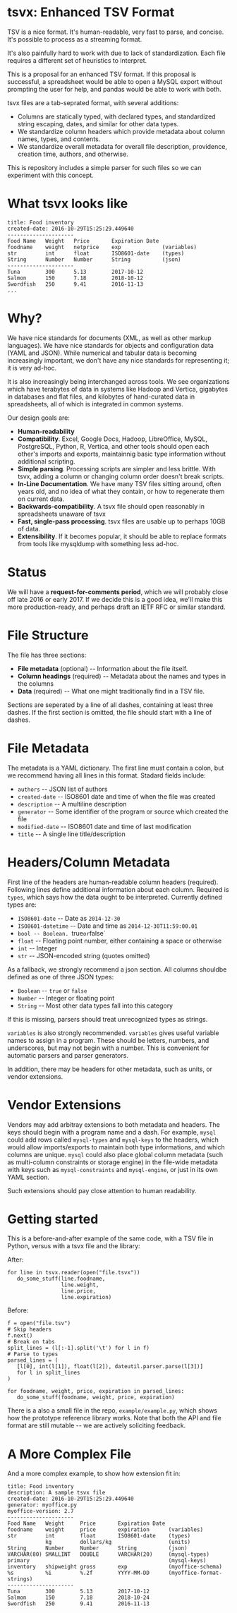# tsvx: Enhanced TSV Format

TSV is a nice format. It's human-readable, very fast to parse, and
concise. It's possible to process as a streaming format.

It's also painfully hard to work with due to lack of
standardization. Each file requires a different set of heuristics to
interpret.

This is a proposal for an enhanced TSV format. If this proposal is
successful, a spreadsheet would be able to open a MySQL export without
prompting the user for help, and pandas would be able to work with
both.

tsvx files are a tab-seprated format, with several additions:

* Columns are statically typed, with declared types, and standardized
  string escaping, dates, and similar for other data types.
* We standardize column headers which provide metadata about column
  names, types, and contents.
* We standardize overall metadata for overall file description,
  providence, creation time, authors, and otherwise.

This is repository includes a simple parser for such files so we can
experiment with this concept.

What tsvx looks like
====================

    title: Food inventory
    created-date: 2016-10-29T15:25:29.449640
    ---------------------
    Food Name   Weight   Price       Expiration Date
    foodname    weight   netprice    exp             (variables)
    str         int      float       ISO8601-date    (types)
    String      Number   Number      String          (json)
    ---------------------
    Tuna        300      5.13        2017-10-12
    Salmon      150      7.18        2018-10-12
    Swordfish   250      9.41        2016-11-13
    ...

Why?
====

We have nice standards for documents (XML, as well as other markup
languages). We have nice standards for objects and configuration data
(YAML and JSON). While numerical and tabular data is becoming
increasingly important, we don't have any nice standards for
representing it; it is very ad-hoc.

It is also increasingly being interchanged across tools. We see
organizations which have terabytes of data in systems like Hadoop and
Vertica, gigabytes in databases and flat files, and kilobytes of
hand-curated data in spreadsheets, all of which is integrated in
common systems.

Our design goals are:

* **Human-readability**
* **Compatibility**. Excel, Google Docs, Hadoop, LibreOffice, MySQL,
  PostgreSQL, Python, R, Vertica, and other tools should open each
  other's imports and exports, maintainnig basic type information
  without additional scripting.
* **Simple parsing**. Processing scripts are simpler and less
  brittle. With tsvx, adding a column or changing column order doesn't
  break scripts.
* **In-Line Documentation**. We have many TSV files sitting around,
  often years old, and no idea of what they contain, or how to
  regenerate them on current data.
* **Backwards-compatibility**. A tsvx file should open reasonably in
  spreadsheets unaware of tsvx
* **Fast, single-pass processing**. tsvx files are usable up to
  perhaps 10GB of data.
* **Extensibility**. If it becomes popular, it should be able to
  replace formats from tools like mysqldump with something less
  ad-hoc.

Status
======

We will have a **request-for-comments period**, which we will probably
close off late 2016 or early 2017. If we decide this is a good idea,
we'll make this more production-ready, and perhaps draft an IETF RFC
or similar standard.

File Structure
==============

The file has three sections:

* **File metadata** (optional) -- Information about the file itself.
* **Column headings** (required) -- Metadata about the names and types
  in the columns
* **Data** (required) -- What one might traditionally find in a TSV
  file.

Sections are seperated by a line of all dashes, containing at least
three dashes. If the first section is omitted, the file should start
with a line of dashes.

File Metadata
=============

The metadata is a YAML dictionary. The first line must contain a
colon, but we recommend having all lines in this format. Stadard
fields include:

* `authors` -- JSON list of authors
* `created-date` -- ISO8601 date and time of when the file was created
* `description` -- A multiline description
* `generator` -- Some identifier of the program or source which created
  the file
* `modified-date` -- ISO8601 date and time of last modification
* `title` -- A single line title/description

Headers/Column Metadata
=======================

First line of the headers are human-readable column headers
(required). Following lines define additional information about each
column. Required is `types`, which says how the data ought to be
interpreted. Currently defined types are:

* `ISO8601-date` -- Date as `2014-12-30`
* `ISO8601-datetime` -- Date and time as `2014-12-30T11:59:00.01`
* `bool -- Boolean. `true` or `false`
* `float` -- Floating point number, either containing a space or otherwise
* `int` -- Integer
* `str` -- JSON-encoded string (quotes omitted)

As a fallback, we strongly recommend a json section. All columns
shouldbe defined as one of three JSON types:

* `Boolean` -- `true` or `false`
* `Number` -- Integer or floating point
* `String` -- Most other data types fall into this category

If this is missing, parsers should treat unrecognized types as strings.

`variables` is also strongly recommended. `variables` gives useful
variable names to assign in a program. These should be letters,
numbers, and underscores, but may not begin with a number. This is
convenient for automatic parsers and parser generators.

In addition, there may be headers for other metadata, such as units,
or vendor extensions.  

Vendor Extensions
=================

Vendors may add arbitray extensions to both metadata and headers. The
keys should begin with a program name and a dash. For example, `mysql`
could add rows called `mysql-types` and `mysql-keys` to the headers,
which would allow imports/exports to maintain both type informations,
and which columns are unique. `mysql` could also place global column
metadata (such as multi-column constraints or storage engine) in the
file-wide metadata with keys such as `mysql-constraints` and
`mysql-engine`, or just in its own YAML section. 

Such extensions should pay close attention to human readability.

Getting started
===============

This is a before-and-after example of the same code, with a TSV file
in Python, versus with a tsvx file and the library:

After:

    for line in tsvx.reader(open("file.tsvx"))
       do_some_stuff(line.foodname,
                     line.weight,
                     line.price,
                     line.expiration)

Before:

    f = open("file.tsv")
    # Skip headers
    f.next()
    # Break on tabs
    split_lines = (l[:-1].split('\t') for l in f)
    # Parse to types
    parsed_lines = (
       [l[0], int(l[1]), float(l[2]), dateutil.parser.parse(l[3])]
       for l in split_lines
    )

    for foodname, weight, price, expiration in parsed_lines:
       do_some_stuff(foodname, weight, price, expiration)

There is a also a small file in the repo, `example/example.py`, which
shows how the prototype reference library works. Note that both the
API and file format are still mutable -- we are actively soliciting
feedback.

A More Complex File
====================

And a more complex example, to show how extension fit in:

    title: Food inventory
    description: A sample tsvx file
    created-date: 2016-10-29T15:25:29.449640
    generator: myoffice.py
    myoffice-version: 2.7
    ---------------------
    Food Name   Weight     Price       Expiration Date
    foodname    weight     price       expiration      (variables)
    str         int        float       ISO8601-date    (types)
                kg         dollars/kg                  (units)
    String      Number     Number      String          (json)
    VARCHAR(80) SMALLINT   DOUBLE      VARCHAR(20)     (mysql-types)
    primary                                            (mysql-keys)
    inventory   shipweight gross       exp             (myoffice-schema)
    %s          %i         %.2f        YYYY-MM-DD      (myoffice-format-strings)
    ---------------------
    Tuna        300        5.13        2017-10-12
    Salmon      150        7.18        2018-10-24
    Swordfish   250        9.41        2016-11-13